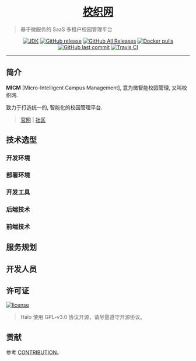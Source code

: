 <h1 align="center"><a href="https://github.com/halo-dev" target="_blank">校织网</a></h1>

> 基于微服务的 SaaS 多租户校园管理平台

<p align="center">
<a href="#"><img alt="JDK" src="https://img.shields.io/badge/JDK-1.8-yellow.svg?style=flat-square"/></a>
<a href="https://github.com/halo-dev/halo/releases"><img alt="GitHub release" src="https://img.shields.io/github/release/halo-dev/halo.svg?style=flat-square"/></a>
<a href="https://github.com/halo-dev/halo/releases"><img alt="GitHub All Releases" src="https://img.shields.io/github/downloads/halo-dev/halo/total.svg?style=flat-square"></a>
<a href="https://hub.docker.com/r/ruibaby/halo"><img alt="Docker pulls" src="https://img.shields.io/docker/pulls/ruibaby/halo?style=flat-square"></a>
<a href="https://github.com/halo-dev/halo/commits"><img alt="GitHub last commit" src="https://img.shields.io/github/last-commit/halo-dev/halo.svg?style=flat-square"></a>
<a href="https://travis-ci.org/halo-dev/halo"><img alt="Travis CI" src="https://img.shields.io/travis/halo-dev/halo.svg?style=flat-square"/></a>
</p>


---

## 简介

**MICM** [Micro-Intelligent Campus Management], 意为微智能校园管理, 又叫校织网. 

致力于打造统一的, 智能化的校园管理平台.

> [官网]() | [社区](/) 


## 技术选型

### 开发环境

### 部署环境

### 开发工具

### 后端技术

### 前端技术


## 服务规划


## 开发人员

## 许可证

[![license](https://img.shields.io/github/license/halo-dev/halo.svg?style=flat-square)](https://github.com/halo-dev/halo/blob/master/LICENSE)

> Halo 使用 GPL-v3.0 协议开源，请尽量遵守开源协议。

## 贡献
参考 [CONTRIBUTION](/CONTRIBUTION.md)。



